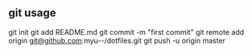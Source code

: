 ## git usage
git init
git add README.md
git commit -m "first commit"
git remote add origin git@github.com:myu--/dotfiles.git
git push -u origin master

